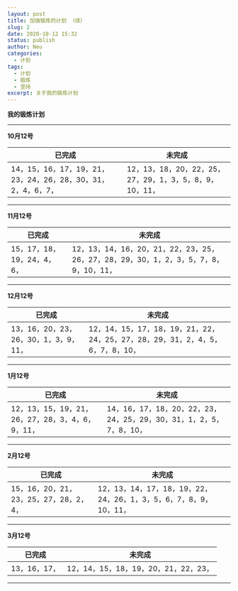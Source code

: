 ```yaml
---
layout: post
title: 加强锻炼的计划 （续）
slug: 2
date: 2020-10-12 15:32
status: publish
author: Neu
categories: 
  - 计划
tags: 
  - 计划
  - 锻炼
  - 坚持
excerpt: 关于我的锻炼计划
---
```


**我的锻炼计划**

------
 
**10月12号**

已完成 | 未完成
--------- | -------------
14，15，16，17，19，21，23，24，26，28，30，31，2，4，6，7， | 12，13，18，20，22，25，27，29，1，3，5，8，9，10，11，

 ------
 
 **11月12号**
 
已完成 | 未完成
--------- | -------------
15，17，18，19，24，4，6， | 12，13，14，16，20，21，22，23，25，26，27，28，29，30，1，2，3，5，7，8，9，10，11，

 ------
 
  **12月12号**
 
已完成 | 未完成
--------- | -------------
13，16，20，23，26，30，1，3，9，11， | 12，14，15，17，18，19，21，22，24，25，27，28，29，31，2，4，5，6，7，8，10，

 ------
  
  **1月12号**
 
已完成 | 未完成
--------- | -------------
12，13，15，19，21，26，27，28，3，4，6，9，11， | 14，16，17，18，20，22，23，24，25，29，30，31，1，2，5，7，8，10，

 ------
   
  **2月12号**
 
已完成 | 未完成
--------- | -------------
15，16，20，21，23，25，27，28，2，4， | 12，13，14，17，18，19，22，24，26，1，3，5，6，7，8，9，10，11，

 ------
   
  **3月12号**
 
已完成 | 未完成
--------- | -------------
13，16，17，| 12，14，15，18，19，20，21，22，23，

 ------
 
